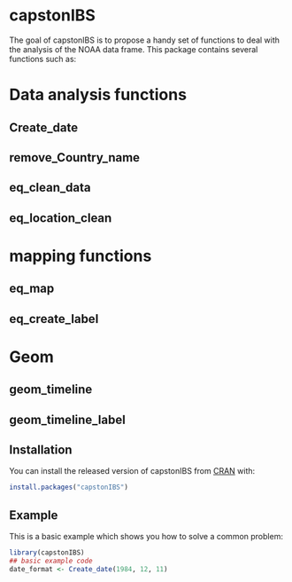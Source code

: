 # capstonIBS

<!-- badges: start -->
<!-- badges: end -->

The goal of capstonIBS is to propose a handy set of functions to deal with the analysis of the NOAA data frame.
This package contains several functions such as:
# Data analysis functions
## Create_date
## remove_Country_name
## eq_clean_data
## eq_location_clean
# mapping functions
## eq_map
## eq_create_label
# Geom 
## geom_timeline
## geom_timeline_label
## Installation

You can install the released version of capstonIBS from [CRAN](https://CRAN.R-project.org) with:

``` r
install.packages("capstonIBS")
```

## Example

This is a basic example which shows you how to solve a common problem:

``` r
library(capstonIBS)
## basic example code
date_format <- Create_date(1984, 12, 11)
```

